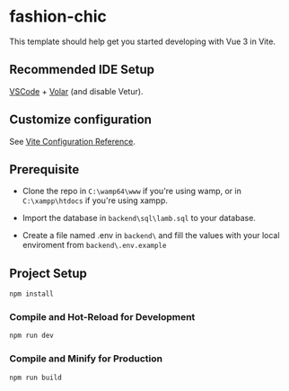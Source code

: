 # fashion-chic

This template should help get you started developing with Vue 3 in Vite.

## Recommended IDE Setup

[VSCode](https://code.visualstudio.com/) + [Volar](https://marketplace.visualstudio.com/items?itemName=Vue.volar) (and disable Vetur).

## Customize configuration

See [Vite Configuration Reference](https://vite.dev/config/).

## Prerequisite

- Clone the repo in `C:\wamp64\www` if you're using wamp, or in `C:\xampp\htdocs` if you're using xampp.

- Import the database in `backend\sql\lamb.sql` to your database.

- Create a file named .env in `backend\` and fill the values with your local enviroment from `backend\.env.example`

## Project Setup

```sh
npm install
```

### Compile and Hot-Reload for Development

```sh
npm run dev
```

### Compile and Minify for Production

```sh
npm run build
```
